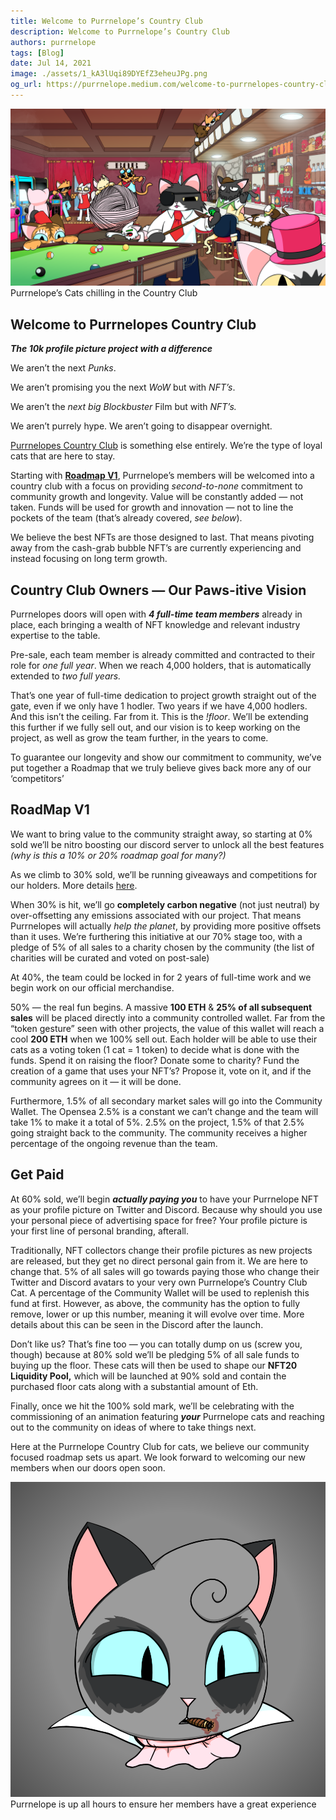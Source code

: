 ```yaml
---
title: Welcome to Purrnelope’s Country Club
description: Welcome to Purrnelope’s Country Club
authors: purrnelope
tags: [Blog]
date: Jul 14, 2021
image: ./assets/1_kA3lUqi89DYEfZ3eheuJPg.png
og_url: https://purrnelope.medium.com/welcome-to-purrnelopes-country-club-7398736aba09
---
```


![](./assets/1_kA3lUqi89DYEfZ3eheuJPg.png)Purrnelope’s Cats chilling in the Country Club

<!--truncate-->

## Welcome to Purrnelopes Country Club

**_The 10k profile picture project with a difference_**


We aren’t the next _Punks_.

We aren’t promising you the next _WoW_ but with _NFT’s_.

We aren’t the _next big Blockbuster_ Film but with _NFT’s._

We aren’t purrely hype. We aren’t going to disappear overnight.

[Purrnelopes Country Club](https://www.purrnelopescountryclub.com/) is something else entirely. We’re the type of loyal cats that are here to stay.

Starting with [**Roadmap V1**](https://www.purrnelopescountryclub.com/#roadmap), Purrnelope’s members will be welcomed into a country club with a focus on providing _second-to-none_ commitment to community growth and longevity. Value will be constantly added — not taken. Funds will be used for growth and innovation — not to line the pockets of the team (that’s already covered, _see below_).

We believe the best NFTs are those designed to last. That means pivoting away from the cash-grab bubble NFT’s are currently experiencing and instead focusing on long term growth.

## Country Club Owners — Our Paws-itive Vision

Purrnelopes doors will open with **_4 full-time team members_** already in place, each bringing a wealth of NFT knowledge and relevant industry expertise to the table.

Pre-sale, each team member is already committed and contracted to their role for _one full year_. When we reach 4,000 holders, that is automatically extended to _two full years._

That’s one year of full-time dedication to project growth straight out of the gate, even if we only have 1 hodler. Two years if we have 4,000 hodlers. And this isn’t the ceiling. Far from it. This is the _!floor_. We’ll be extending this further if we fully sell out, and our vision is to keep working on the project, as well as grow the team further, in the years to come.

To guarantee our longevity and show our commitment to community, we’ve put together a Roadmap that we truly believe gives back more any of our ‘competitors’

## RoadMap V1

We want to bring value to the community straight away, so starting at 0% sold we’ll be nitro boosting our discord server to unlock all the best features _(why is this a 10% or 20% roadmap goal for many?)_

As we climb to 30% sold, we’ll be running giveaways and competitions for our holders. More details [here](https://www.purrnelopescountryclub.com/#roadmap).

When 30% is hit, we’ll go **completely carbon negative** (not just neutral) by over-offsetting any emissions associated with our project. That means Purrnelopes will actually _help_ _the planet_, by providing more positive offsets than it uses. We’re furthering this initiative at our 70% stage too, with a pledge of 5% of all sales to a charity chosen by the community (the list of charities will be curated and voted on post-sale)

At 40%, the team could be locked in for 2 years of full-time work and we begin work on our official merchandise.

50% — the real fun begins. A massive **100 ETH** & **25% of all subsequent sales** will be placed directly into a community controlled wallet. Far from the “token gesture” seen with other projects, the value of this wallet will reach a cool **200 ETH** when we 100% sell out. Each holder will be able to use their cats as a voting token (1 cat = 1 token) to decide what is done with the funds. Spend it on raising the floor? Donate some to charity? Fund the creation of a game that uses your NFT’s? Propose it, vote on it, and if the community agrees on it — it will be done.

Furthermore, 1.5% of all secondary market sales will go into the Community Wallet. The Opensea 2.5% is a constant we can’t change and the team will take 1% to make it a total of 5%. 2.5% on the project, 1.5% of that 2.5% going straight back to the community. The community receives a higher percentage of the ongoing revenue than the team.

## Get Paid

At 60% sold, we’ll begin **_actually paying you_** to have your Purrnelope NFT as your profile picture on Twitter and Discord. Because why should you use your personal piece of advertising space for free? Your profile picture is your first line of personal branding, afterall.

Traditionally, NFT collectors change their profile pictures as new projects are released, but they get no direct personal gain from it. We are here to change that. 5% of all sales will go towards paying those who change their Twitter and Discord avatars to your very own Purrnelope’s Country Club Cat. A percentage of the Community Wallet will be used to replenish this fund at first. However, as above, the community has the option to fully remove, lower or up this number, meaning it will evolve over time. More details about this can be seen in the Discord after the launch.

Don’t like us? That’s fine too — you can totally dump on us (screw you, though) because at 80% sold we’ll be pledging 5% of all sale funds to buying up the floor. These cats will then be used to shape our **NFT20 Liquidity Pool,** which will be launched at 90% sold and contain the purchased floor cats along with a substantial amount of Eth.

Finally, once we hit the 100% sold mark, we’ll be celebrating with the commissioning of an animation featuring **_your_**  Purrnelope cats and reaching out to the community on ideas of where to take things next.

Here at the Purrnelope Country Club for cats, we believe our community focused roadmap sets us apart. We look forward to welcoming our new members when our doors open soon.

![](./assets/1_eCj101D68lgprEfY4a_IlA.png)Purrnelope is up all hours to ensure her members have a great experience


